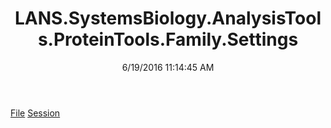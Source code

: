 ﻿---
title: LANS.SystemsBiology.AnalysisTools.ProteinTools.Family.Settings
date: 6/19/2016 11:14:45 AM
---

[File](T-LANS.SystemsBiology.AnalysisTools.ProteinTools.Family.Settings.File.html)
[Session](T-LANS.SystemsBiology.AnalysisTools.ProteinTools.Family.Settings.Session.html)
